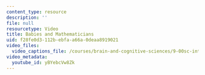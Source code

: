 ```yaml
---
content_type: resource
description: ''
file: null
resourcetype: Video
title: Babies and Mathematicians
uid: f28fe0d3-112b-ebfa-a66a-0deaa8919021
video_files:
  video_captions_file: /courses/brain-and-cognitive-sciences/9-00sc-introduction-to-psychology-fall-2011/child-development/babies-and-mathematicians/yBYebcVw8Zk.vtt
video_metadata:
  youtube_id: yBYebcVw8Zk
---
```


